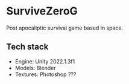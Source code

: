 # SurviveZeroG
Post apocaliptic survival game based in space.

## Tech stack
* Engine: Unity 2022.1.3f1
* Models: Blender
* Textures: Photoshop ???
